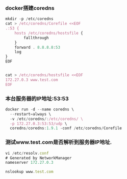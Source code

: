 ###  docker搭建coredns

```javascript
mkdir -p /etc/coredns
cat > /etc/coredns/Corefile <<EOF
.:53 {
    hosts /etc/coredns/hostsfile {
        fallthrough
    }
    forward . 8.8.8.8:53
    log
}
EOF


cat > /etc/coredns/hostsfile <<EOF
172.27.0.3 www.test.com
EOF
```

###  本台服务器的IP地址:53:53

```javascript
docker run -d --name coredns \
  --restart=always \
  -v /etc/coredns/:/etc/coredns/ \
  -p 172.27.0.3:53:53/udp \
  coredns/coredns:1.9.1 -conf /etc/coredns/Corefile
```


###  测试www.test.com是否解析到服务器IP地址.

```javascript
vi /etc/resolv.conf
# Generated by NetworkManager
nameserver 172.27.0.3

nslookup www.test.com
```
